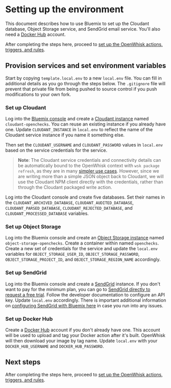 # Setting up the environment

This document describes how to use Bluemix to set up the Cloudant database, Object Storage service, and SendGrid email service. You'll also need a [Docker Hub](https://hub.docker.com/) account.

After completing the steps here, proceed to [set up the OpenWhisk actions, triggers, and rules](OPENWHISK.md).

## Provision services and set environment variables

Start by copying `template.local.env` to a new `local.env` file. You can fill in additional details as you go through the steps below. The `.gitignore` file will prevent that private file from being pushed to source control if you push modifications to your own fork.

### Set up Cloudant

Log into the [Bluemix console](https://console.ng.bluemix.net/) and create a [Cloudant instance](https://console.ng.bluemix.net/catalog/services/cloudant-nosql-db/?taxonomyNavigation=services&env_id=ibm:yp:us-south) named `cloudant-openchecks`. You can reuse an existing instance if you already have one. Update `CLOUDANT_INSTANCE` in `local.env` to reflect the name of the Cloudant service instance if you name it something else.

Then set the `CLOUDANT_USERNAME` and `CLOUDANT_PASSWORD` values in `local.env` based on the service credentials for the service.

> **Note**: The Cloudant service credentials and connectivity details can be automatically bound to the OpenWhisk context with `wsk package refresh`, as they are in many [simpler use cases](https://github.com/IBM/openwhisk-cloudant-trigger). However, since we are writing more than a simple JSON object back to Cloudant, we will use the Cloudant NPM client directly with the credentials, rather than through the Cloudant packaged write action.

Log into the Cloudant console and create five databases. Set their names in the `CLOUDANT_ARCHIVED_DATABASE`, `CLOUDANT_AUDITED_DATABASE`, `CLOUDANT_PARSED_DATABASE`, `CLOUDANT_REJECTED_DATABASE`, and `CLOUDANT_PROCESSED_DATABASE` variables.

### Set up Object Storage

Log into the Bluemix console and create an [Object Storage instance](https://console.ng.bluemix.net/catalog/services/object-storage?env_id=ibm:yp:us-south&taxonomyNavigation=services) named `object-storage-openchecks`. Create a container within named `openchecks`. Create a new set of credentials for the service and update the `local.env` variables for `OBJECT_STORAGE_USER_ID`, `OBJECT_STORAGE_PASSWORD`, `OBJECT_STORAGE_PROJECT_ID`, and `OBJECT_STORAGE_REGION_NAME` accordingly.

### Set up SendGrid

Log into the Bluemix console and create a [SendGrid](https://console.ng.bluemix.net/catalog/services/sendgrid/?taxonomyNavigation=services) instance. If you don't want to pay for the minimum plan, you can go to [SendGrid directly to request a free trial](http://sendgrid.com/). Follow the developer documentation to configure an API key. Update `local.env` accordingly. There is important additional information on [configuring SendGrid with Bluemix here](https://www.ibm.com/blogs/bluemix/2016/12/using-sendgrid-easy-sending-email/) in case you run into any issues.

### Set up Docker Hub

Create a [Docker Hub](https://hub.docker.com/) account if you don't already have one. This account will be used to upload and tag your Docker action after it's built. OpenWhisk will then download your image by tag name. Update `local.env` with your `DOCKER_HUB_USERNAME` and `DOCKER_HUB_PASSWORD`.

## Next steps

After completing the steps here, proceed to [set up the OpenWhisk actions, triggers, and rules](OPENWHISK.md).
